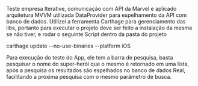Teste empresa Iterative, comunicação com API da Marvel e aplicado arquitetura MVVM utilizada DataProvider para espelhamento da API com banco de dados.
Utilizei a ferramenta Carthage para gerenciamento das libs, portanto para executar o projeto deve ser feito a instalação da mesma se não tiver, e rodar o seguinte Script dentro da pasta do projeto

carthage update --no-use-binaries --platform iOS

Para execução do teste do App, ele tem a barra de pesquisa, basta pesquisar o nome do super-herói que o mesmo é retornado em uma lista, após a pesquisa os resultados são espelhados no banco de dados Real, facilitando a próxima pesquisa com o mesmo parâmetro de busca.